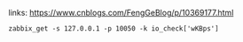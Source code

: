 links:
    https://www.cnblogs.com/FengGeBlog/p/10369177.html



    zabbix_get -s 127.0.0.1 -p 10050 -k io_check['wKBps']
